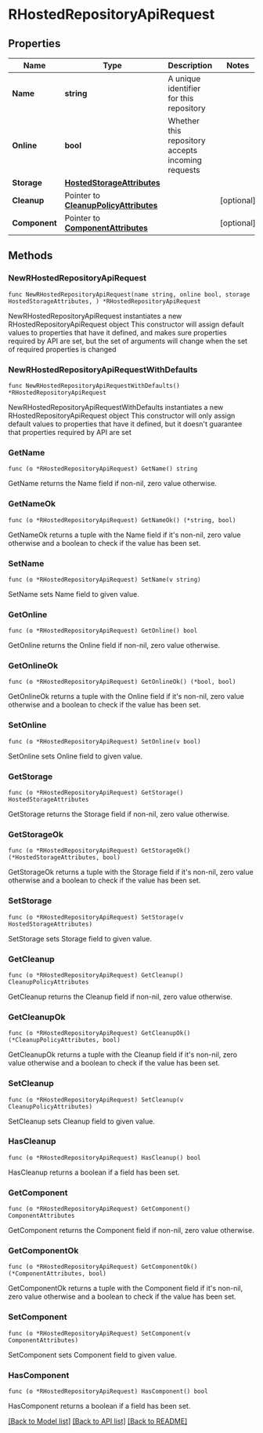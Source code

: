 # RHostedRepositoryApiRequest

## Properties

Name | Type | Description | Notes
------------ | ------------- | ------------- | -------------
**Name** | **string** | A unique identifier for this repository | 
**Online** | **bool** | Whether this repository accepts incoming requests | 
**Storage** | [**HostedStorageAttributes**](HostedStorageAttributes.md) |  | 
**Cleanup** | Pointer to [**CleanupPolicyAttributes**](CleanupPolicyAttributes.md) |  | [optional] 
**Component** | Pointer to [**ComponentAttributes**](ComponentAttributes.md) |  | [optional] 

## Methods

### NewRHostedRepositoryApiRequest

`func NewRHostedRepositoryApiRequest(name string, online bool, storage HostedStorageAttributes, ) *RHostedRepositoryApiRequest`

NewRHostedRepositoryApiRequest instantiates a new RHostedRepositoryApiRequest object
This constructor will assign default values to properties that have it defined,
and makes sure properties required by API are set, but the set of arguments
will change when the set of required properties is changed

### NewRHostedRepositoryApiRequestWithDefaults

`func NewRHostedRepositoryApiRequestWithDefaults() *RHostedRepositoryApiRequest`

NewRHostedRepositoryApiRequestWithDefaults instantiates a new RHostedRepositoryApiRequest object
This constructor will only assign default values to properties that have it defined,
but it doesn't guarantee that properties required by API are set

### GetName

`func (o *RHostedRepositoryApiRequest) GetName() string`

GetName returns the Name field if non-nil, zero value otherwise.

### GetNameOk

`func (o *RHostedRepositoryApiRequest) GetNameOk() (*string, bool)`

GetNameOk returns a tuple with the Name field if it's non-nil, zero value otherwise
and a boolean to check if the value has been set.

### SetName

`func (o *RHostedRepositoryApiRequest) SetName(v string)`

SetName sets Name field to given value.


### GetOnline

`func (o *RHostedRepositoryApiRequest) GetOnline() bool`

GetOnline returns the Online field if non-nil, zero value otherwise.

### GetOnlineOk

`func (o *RHostedRepositoryApiRequest) GetOnlineOk() (*bool, bool)`

GetOnlineOk returns a tuple with the Online field if it's non-nil, zero value otherwise
and a boolean to check if the value has been set.

### SetOnline

`func (o *RHostedRepositoryApiRequest) SetOnline(v bool)`

SetOnline sets Online field to given value.


### GetStorage

`func (o *RHostedRepositoryApiRequest) GetStorage() HostedStorageAttributes`

GetStorage returns the Storage field if non-nil, zero value otherwise.

### GetStorageOk

`func (o *RHostedRepositoryApiRequest) GetStorageOk() (*HostedStorageAttributes, bool)`

GetStorageOk returns a tuple with the Storage field if it's non-nil, zero value otherwise
and a boolean to check if the value has been set.

### SetStorage

`func (o *RHostedRepositoryApiRequest) SetStorage(v HostedStorageAttributes)`

SetStorage sets Storage field to given value.


### GetCleanup

`func (o *RHostedRepositoryApiRequest) GetCleanup() CleanupPolicyAttributes`

GetCleanup returns the Cleanup field if non-nil, zero value otherwise.

### GetCleanupOk

`func (o *RHostedRepositoryApiRequest) GetCleanupOk() (*CleanupPolicyAttributes, bool)`

GetCleanupOk returns a tuple with the Cleanup field if it's non-nil, zero value otherwise
and a boolean to check if the value has been set.

### SetCleanup

`func (o *RHostedRepositoryApiRequest) SetCleanup(v CleanupPolicyAttributes)`

SetCleanup sets Cleanup field to given value.

### HasCleanup

`func (o *RHostedRepositoryApiRequest) HasCleanup() bool`

HasCleanup returns a boolean if a field has been set.

### GetComponent

`func (o *RHostedRepositoryApiRequest) GetComponent() ComponentAttributes`

GetComponent returns the Component field if non-nil, zero value otherwise.

### GetComponentOk

`func (o *RHostedRepositoryApiRequest) GetComponentOk() (*ComponentAttributes, bool)`

GetComponentOk returns a tuple with the Component field if it's non-nil, zero value otherwise
and a boolean to check if the value has been set.

### SetComponent

`func (o *RHostedRepositoryApiRequest) SetComponent(v ComponentAttributes)`

SetComponent sets Component field to given value.

### HasComponent

`func (o *RHostedRepositoryApiRequest) HasComponent() bool`

HasComponent returns a boolean if a field has been set.


[[Back to Model list]](../README.md#documentation-for-models) [[Back to API list]](../README.md#documentation-for-api-endpoints) [[Back to README]](../README.md)


